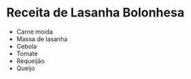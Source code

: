 # Receita de Lasanha Bolonhesa
- Carne moida
- Massa de lasanha
- Cebola
- Tomate
- Requeijão
- Queijo
